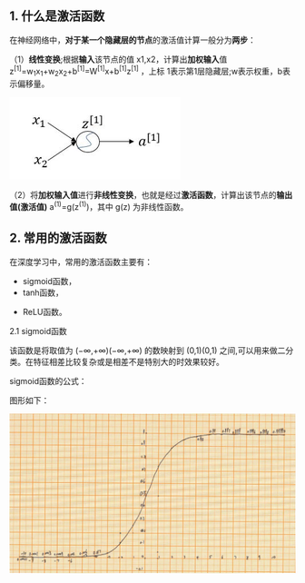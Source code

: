 ## 1. 什么是激活函数
在神经网络中，**对于某一个隐藏层的节点**的激活值计算一般分为**两步**：

（1）**线性变换**;根据**输入**该节点的值 x1,x2，计算出**加权输入**值 z<sup>[1]</sup>=w<sub>1</sub>x<sub>1</sub>+w<sub>2</sub>x<sub>2</sub>+b<sup>[1]</sup>=W<sup>[1]</sup>x+b<sup>[1]</sup>z<sup>[1]</sup> ，上标 1表示第1层隐藏层;w表示权重，b表示偏移量。

![sigmoid函数](/img/1.1activefun.jpeg)

（2）将**加权输入值**进行**非线性变换**，也就是经过**激活函数**，计算出该节点的**输出值(激活值)** a<sup>(1)</sup>=g(z<sup>(1)</sup>)，其中 g(z) 为非线性函数。
## 2. 常用的激活函数
在深度学习中，常用的激活函数主要有：

+ sigmoid函数，
+ tanh函数，
- ReLU函数。

2.1 sigmoid函数

该函数是将取值为 (−∞,+∞)(−∞,+∞) 的数映射到 (0,1)(0,1) 之间,可以用来做二分类。在特征相差比较复杂或是相差不是特别大的时效果较好。

sigmoid函数的公式：


图形如下：


![sigmoid函数手绘输出](/img/sigmoid.jpg)
